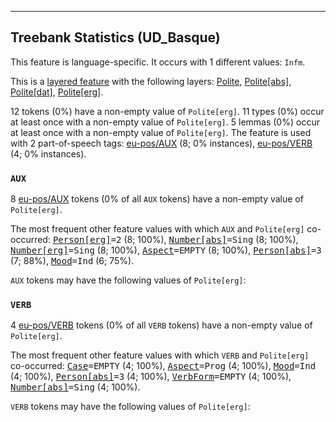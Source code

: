 

--------------------------------------------------------------------------------

## Treebank Statistics (UD_Basque)

This feature is language-specific.
It occurs with 1 different values: `Infm`.

This is a <a href="../../u/overview/feat-layers.html">layered feature</a> with the following layers: [Polite](), [Polite[abs]](), [Polite[dat]](), [Polite[erg]]().

12 tokens (0%) have a non-empty value of `Polite[erg]`.
11 types (0%) occur at least once with a non-empty value of `Polite[erg]`.
5 lemmas (0%) occur at least once with a non-empty value of `Polite[erg]`.
The feature is used with 2 part-of-speech tags: [eu-pos/AUX]() (8; 0% instances), [eu-pos/VERB]() (4; 0% instances).

### `AUX`

8 [eu-pos/AUX]() tokens (0% of all `AUX` tokens) have a non-empty value of `Polite[erg]`.

The most frequent other feature values with which `AUX` and `Polite[erg]` co-occurred: <tt><a href="Person[erg].html">Person[erg]</a>=2</tt> (8; 100%), <tt><a href="Number[abs].html">Number[abs]</a>=Sing</tt> (8; 100%), <tt><a href="Number[erg].html">Number[erg]</a>=Sing</tt> (8; 100%), <tt><a href="Aspect.html">Aspect</a>=EMPTY</tt> (8; 100%), <tt><a href="Person[abs].html">Person[abs]</a>=3</tt> (7; 88%), <tt><a href="Mood.html">Mood</a>=Ind</tt> (6; 75%).

`AUX` tokens may have the following values of `Polite[erg]`:


### `VERB`

4 [eu-pos/VERB]() tokens (0% of all `VERB` tokens) have a non-empty value of `Polite[erg]`.

The most frequent other feature values with which `VERB` and `Polite[erg]` co-occurred: <tt><a href="Case.html">Case</a>=EMPTY</tt> (4; 100%), <tt><a href="Aspect.html">Aspect</a>=Prog</tt> (4; 100%), <tt><a href="Mood.html">Mood</a>=Ind</tt> (4; 100%), <tt><a href="Person[abs].html">Person[abs]</a>=3</tt> (4; 100%), <tt><a href="VerbForm.html">VerbForm</a>=EMPTY</tt> (4; 100%), <tt><a href="Number[abs].html">Number[abs]</a>=Sing</tt> (4; 100%).

`VERB` tokens may have the following values of `Polite[erg]`:


